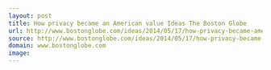 ```yaml
---
layout: post
title: How privacy became an American value Ideas The Boston Globe
url: http://www.bostonglobe.com/ideas/2014/05/17/how-privacy-became-american-value/fVrcUTX0h2M39HcjOtBbIN/story.html
source: http://www.bostonglobe.com/ideas/2014/05/17/how-privacy-became-american-value/fVrcUTX0h2M39HcjOtBbIN/story.html
domain: www.bostonglobe.com
image: 
---
```


